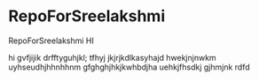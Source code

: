 # RepoForSreelakshmi
RepoForSreelakshmi
HI

hi
gvfjijik
drfftyguhjkl;
tfhyj
jkjrjkdlkasyhajd
hwekjnjnwkm
uyhseudhjhhnhhnm
gfghghjhkjkwhbdjha
uehkjfhsdkj
gjhmjnk
rdfd
